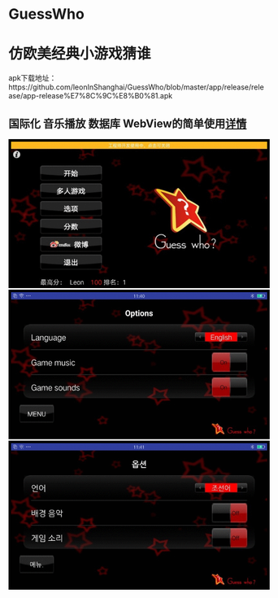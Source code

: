 # GuessWho
<h1>仿欧美经典小游戏猜谁</h1>
apk下载地址：https://github.com/leonInShanghai/GuessWho/blob/master/app/release/release/app-release%E7%8C%9C%E8%B0%81.apk

<h2>国际化 音乐播放 数据库 WebView的简单使用<a href="https://www.cnblogs.com/henanleon/p/9275865.html">详情</a></h2>


<div align="center">
<img src="https://github.com/leonInShanghai/GuessWho/blob/master/otherPic/1562385110822.gif?raw=true"  style="border:5px solid black">
</br>
<img src="https://github.com/leonInShanghai/GuessWho/blob/master/otherPic/1562385178414.gif?raw=true"  style="border:5px solid black">
</br>
<img src="https://github.com/leonInShanghai/GuessWho/blob/master/otherPic/1562385201118.gif?raw=true"  style="border:5px solid black">

</div>


